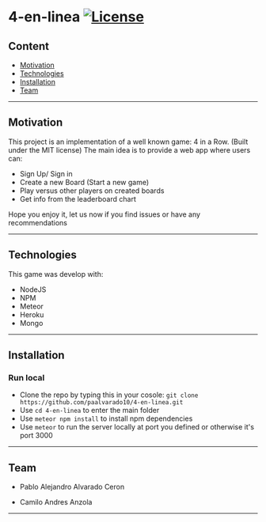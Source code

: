 # 4-en-linea [![License](http://img.shields.io/:license-mit-blue.svg?style=flat-square)](http://badges.mit-license.org)



## Content

- [Motivation](#motivation)
- [Technologies](#technologies)
- [Installation](#installation)
- [Team](#team)

---

## Motivation

This project is an implementation of a well known game: 4 in a Row. (Built under the MIT license)
The main idea is to provide a web app where users can:

- Sign Up/ Sign in
- Create a new Board (Start a new game)
- Play versus other players on created boards 
- Get info from the leaderboard chart 

Hope you enjoy it, let us now if you find issues or have any recommendations

---

## Technologies

This game was develop with:

- NodeJS
- NPM
- Meteor
- Heroku
- Mongo

---

## Installation


### Run local

- Clone the repo by typing this in your cosole: `git clone https://github.com/paalvarado10/4-en-linea.git`
- Use `cd 4-en-linea` to enter the main folder
- Use `meteor npm install` to install npm dependencies
- Use `meteor` to run the server locally at port you defined or otherwise it's port 3000 

---

## Team

- Pablo Alejandro Alvarado Ceron 

- Camilo Andres Anzola


---
